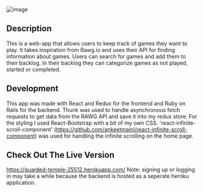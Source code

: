 ![image](https://user-images.githubusercontent.com/31847596/112691837-e88a4800-8e4b-11eb-9a1d-ceb225980f8c.png)


## Description
This is a web-app that allows users to keep track of games they want to play. It takes inspiration from Rawg.io and uses their API for finding information about games. Users can search for games and add them to their backlog. In their backlog they can categorize games as not played, started or completed. 

## Development
This app was made with React and Redux for the frontend and Ruby on Rails for the backend. Thunk was used to handle asynchronous fetch requests to get data from the RAWG API and save it into my redux store. For the styling I used React-Bootstrap with a bit of my own CSS.
'react-infinite-scroll-component' (https://github.com/ankeetmaini/react-infinite-scroll-component) was used for handling the infinite scrolling on the home page.

## Check Out The Live Version
https://guarded-temple-25512.herokuapp.com/
Note: signing up or logging in may take a while because the backend is hosted as a seperate heroku application.


